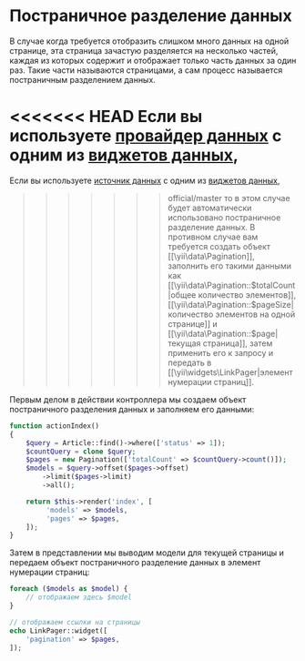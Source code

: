 Постраничное разделение данных
==========

В случае когда требуется отобразить слишком много данных на одной странице, эта страница зачастую 
разделяется на несколько частей, каждая из которых содержит и отображает только часть данных за один раз. 
Такие части называются страницами, а сам процесс называется постраничным разделением данных.
  
<<<<<<< HEAD
Если вы используете [провайдер данных](output-data-providers.md) с одним из [виджетов данных](output-data-widgets.md), 
=======
Если вы используете [источник данных](output-data-providers.md) с одним из [виджетов данных](output-data-widgets.md), 
>>>>>>> official/master
то в этом случае будет автоматически использовано постраничное разделение данных. В противном случае вам требуется создать объект [[\yii\data\Pagination]],
заполнить его такими данными как [[\yii\data\Pagination::$totalCount|общее количество элементов]],
[[\yii\data\Pagination::$pageSize|количество элементов на одной странице]] и [[\yii\data\Pagination::$page|текущая страница]], затем применить
его к запросу и передать в [[\yii\widgets\LinkPager|элемент нумерации страниц]].


Первым делом в действии контроллера мы создаем объект постраничного разделения данных и заполняем его данными:

```php
function actionIndex()
{
    $query = Article::find()->where(['status' => 1]);
    $countQuery = clone $query;
    $pages = new Pagination(['totalCount' => $countQuery->count()]);
    $models = $query->offset($pages->offset)
        ->limit($pages->limit)
        ->all();

    return $this->render('index', [
         'models' => $models,
         'pages' => $pages,
    ]);
}
```

Затем в представлении мы выводим модели для текущей страницы и передаем объект постраничного разделение данных в элемент нумерации страниц:

```php
foreach ($models as $model) {
    // отображаем здесь $model
}

// отображаем ссылки на страницы
echo LinkPager::widget([
    'pagination' => $pages,
]);
```
